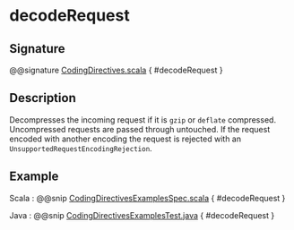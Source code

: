 # decodeRequest

## Signature

@@signature [CodingDirectives.scala]($akka-http$/akka-http/src/main/scala/akka/http/scaladsl/server/directives/CodingDirectives.scala) { #decodeRequest }

## Description

Decompresses the incoming request if it is `gzip` or `deflate` compressed. Uncompressed requests are passed through untouched. If the request encoded with another encoding the request is rejected with an `UnsupportedRequestEncodingRejection`.

## Example

Scala
:  @@snip [CodingDirectivesExamplesSpec.scala]($test$/scala/docs/http/scaladsl/server/directives/CodingDirectivesExamplesSpec.scala) { #decodeRequest }

Java
:  @@snip [CodingDirectivesExamplesTest.java]($test$/java/docs/http/javadsl/server/directives/CodingDirectivesExamplesTest.java) { #decodeRequest }
